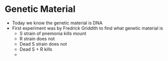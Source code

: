 # Genetic Material
- Today we know the genetic material is DNA
- First experiment was by Fredrick Griddith to find what genetic material is
	- S strain of pnemonia kills mount
	- R strain does not
	- Dead S strain does not
	- Dead S + R kills
	- 
